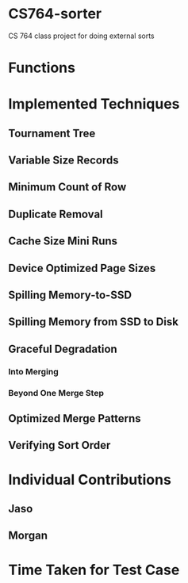 # CS764-sorter
CS 764 class project for doing external sorts

# Functions

# Implemented Techniques
## Tournament Tree

## Variable Size Records

## Minimum Count of Row

## Duplicate Removal

## Cache Size Mini Runs

## Device Optimized Page Sizes

## Spilling Memory-to-SSD
 
## Spilling Memory from SSD to Disk

## Graceful Degradation
### Into Merging
### Beyond One Merge Step

## Optimized Merge Patterns

## Verifying Sort Order

# Individual Contributions
## Jaso

## Morgan

# Time Taken for Test Case




